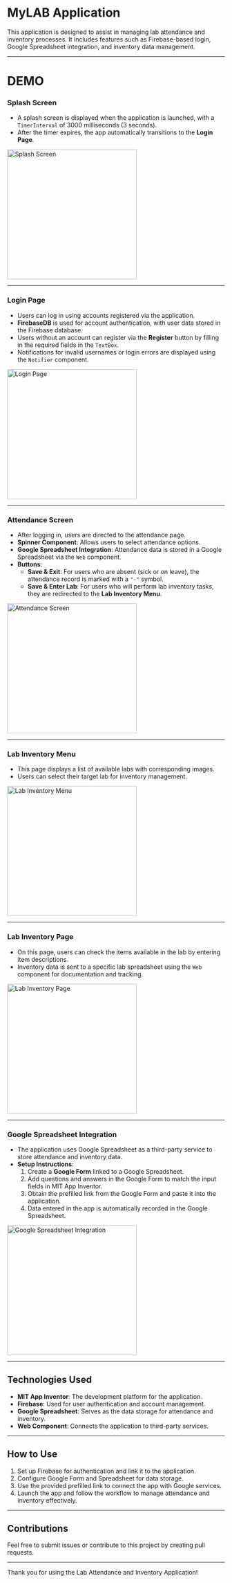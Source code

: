 # MyLAB Application

This application is designed to assist in managing lab attendance and inventory processes. It includes features such as Firebase-based login, Google Spreadsheet integration, and inventory data management.

---

# DEMO

### **Splash Screen**
- A splash screen is displayed when the application is launched, with a `TimerInterval` of 3000 milliseconds (3 seconds). 
- After the timer expires, the app automatically transitions to the **Login Page**.
<img src="https://github.com/user-attachments/assets/5efaa79b-d1fe-47c3-887c-6b127b252266" alt="Splash Screen" style="height: 300px; width: auto;">

---

### **Login Page**
- Users can log in using accounts registered via the application.
- **FirebaseDB** is used for account authentication, with user data stored in the Firebase database.
- Users without an account can register via the **Register** button by filling in the required fields in the `TextBox`.
- Notifications for invalid usernames or login errors are displayed using the `Notifier` component.
<img src="https://github.com/user-attachments/assets/4ec4cf47-f120-43aa-bb7a-8a397a6a7eaf" alt="Login Page" style="height: 300px; width: auto;">

---

### **Attendance Screen**
- After logging in, users are directed to the attendance page.
- **Spinner Component**: Allows users to select attendance options.
- **Google Spreadsheet Integration**: Attendance data is stored in a Google Spreadsheet via the `Web` component.
- **Buttons**:
  - **Save & Exit**: For users who are absent (sick or on leave), the attendance record is marked with a `"-"` symbol.
  - **Save & Enter Lab**: For users who will perform lab inventory tasks, they are redirected to the **Lab Inventory Menu**.
<img src="https://github.com/user-attachments/assets/f429baa0-2ba8-4d0f-86d9-dc90d64477f2" alt="Attendance Screen" style="height: 300px; width: auto;">

---

### **Lab Inventory Menu**
- This page displays a list of available labs with corresponding images.
- Users can select their target lab for inventory management.
<img src="https://github.com/user-attachments/assets/9e2bccb3-b822-49ae-a558-500d8a8a5d22" alt="Lab Inventory Menu" style="height: 300px; width: auto;">

---

### **Lab Inventory Page**
- On this page, users can check the items available in the lab by entering item descriptions.
- Inventory data is sent to a specific lab spreadsheet using the `Web` component for documentation and tracking.
<img src="https://github.com/user-attachments/assets/58a2f3c1-a19e-47b8-bf19-bc096b5f1cc8" alt="Lab Inventory Page" style="height: 300px; width: auto;">

---

### **Google Spreadsheet Integration**
- The application uses Google Spreadsheet as a third-party service to store attendance and inventory data.
- **Setup Instructions**:
  1. Create a **Google Form** linked to a Google Spreadsheet.
  2. Add questions and answers in the Google Form to match the input fields in MIT App Inventor.
  3. Obtain the prefilled link from the Google Form and paste it into the application.
  4. Data entered in the app is automatically recorded in the Google Spreadsheet.
<img src="https://github.com/user-attachments/assets/442707c0-f582-4855-93f5-f3d924620c4d" alt="Google Spreadsheet Integration" style="height: 300px; width: auto;">

---

## **Technologies Used**
- **MIT App Inventor**: The development platform for the application.
- **Firebase**: Used for user authentication and account management.
- **Google Spreadsheet**: Serves as the data storage for attendance and inventory.
- **Web Component**: Connects the application to third-party services.

---

## **How to Use**
1. Set up Firebase for authentication and link it to the application.
2. Configure Google Form and Spreadsheet for data storage.
3. Use the provided prefilled link to connect the app with Google services.
4. Launch the app and follow the workflow to manage attendance and inventory effectively.

---

## **Contributions**
Feel free to submit issues or contribute to this project by creating pull requests.

---

Thank you for using the Lab Attendance and Inventory Application!
